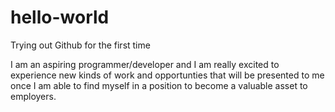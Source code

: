 # hello-world
Trying out Github for the first time

I am an aspiring programmer/developer and I am really excited to experience new kinds of work and opportunties that will be presented to me once I am able to find myself in a position to become a valuable asset to employers.
